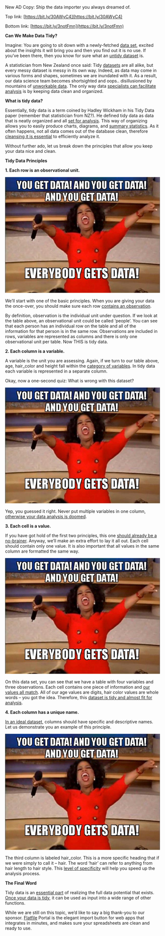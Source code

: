 <!-- Copy and paste the converted output. -->

<!-----
NEW: Check the "Suppress top comment" option to remove this info from the output.

Conversion time: 0.636 seconds.


Using this Markdown file:

1. Paste this output into your source file.
2. See the notes and action items below regarding this conversion run.
3. Check the rendered output (headings, lists, code blocks, tables) for proper
   formatting and use a linkchecker before you publish this page.

Conversion notes:

* Docs to Markdown version 1.0β29
* Sun Oct 11 2020 00:16:26 GMT-0700 (PDT)
* Source doc: Can We Make Data Tidy
* Tables are currently converted to HTML tables.
----->


New AD Copy: Ship the data importer you always dreamed of.

Top link: [https://bit.ly/30AWyC4](https://bit.ly/30AWyC4)

Bottom link: [https://bit.ly/3notFmn](https://bit.ly/3notFmn)

**Can We Make Data Tidy?**

Imagine: You are going to sit down with a newly-fetched [data set](https://hackernoon.com/rare-datasets-for-computer-vision-every-machine-learning-expert-must-work-with-2ddaf52ad862), excited about the insights it will bring you and then you find out it is no use. If you’ve been there, then you know for sure what an [untidy dataset](https://hackernoon.com/tagged/dataset) is.

A statistician from New Zealand once said: Tidy [datasets](https://hackernoon.com/tagged/datasets) are all alike, but every messy dataset is messy in its own way. Indeed, as data may come in various forms and shapes, sometimes we are inundated with it. As a result, our data science team becomes shortsighted and oops.. disillusioned by mountains of [unworkable data](https://hackernoon.com/why-i-decided-to-bring-a-new-cloud-data-warehouse-to-market-dt1d3wqa). The only way data [specialists can facilitate analysis](https://hackernoon.com/tensorflow-vs-keras-comparison-by-building-a-model-for-image-classification-f007f336c519) is by keeping data clean and organized.

**What is tidy data?**

Essentially, tidy data is a term coined by Hadley Wickham in his Tidy Data paper (remember that statistician from NZ?). He defined tidy data as data that is neatly organized and all [set for analysis](https://hackernoon.com/introducing-theholopix50k-dataset-for-image-super-resolution-l95k3unm). This way of organizing allows you to easily produce charts, diagrams, and [summary statistics](https://hackernoon.com/how-this-open-litter-database-will-save-the-planet-iy2e3u3p). As it often happens, not all data comes out of the database clean, therefore [cleansing it is essential](https://hackernoon.com/five-undervalued-data-points-for-emerging-businesses-5c2w3eun) to efficiently analyze it.

Without further ado, let us break down the principles that allow you keep your data nice and clean.

**Tidy Data Principles**

**1. Each row is an observational unit.**

![alt_text](https://github.com/atherdon/newsletters/blob/master/archive/img/memes/october/4/7.jpg "image_tooltip")




We’ll start with one of the basic principles. When you are giving your data the once-over, you should make sure each row [contains an observation](https://hackernoon.com/the-art-of-data-storytelling-how-to-make-your-data-impactful-wa2b3ywd).

By definition, observation is the individual unit under question. If we look at the table above, an observational unit could be called ‘people’. You can see that each person has an individual row on the table and all of the information for that person is in the same row.  Observations are included in rows, variables are represented as columns and there is only one observational unit per table. Now THIS is tidy data.

**2.  Each column is a variable.**

A variable is the unit you are assessing. Again, if we turn to our table above, age, hair_color and height fall within the [category of variables](https://hackernoon.com/top-10-best-web-scraper-and-data-scraping-tools-yn453ymy). In tidy data each variable is represented in a separate column.

Okay, now a one-second quiz: What is wrong with this dataset?


![alt_text](https://github.com/atherdon/newsletters/blob/master/archive/img/memes/october/4/7.jpg "image_tooltip")





Yep, you guessed it right. Never put multiple variables in one column, [otherwise your data analysis is doomed](https://hackernoon.com/getting-started-with-data-visualization-building-a-javascript-scatter-plot-module-0s653yzm).

**3. Each cell is a value.**

If you have got hold of the first two principles, this one [should already be a no-brainer](https://hackernoon.com/creating-a-dataset-sucks-heres-what-ive-learned-to-make-it-a-little-bit-easier-5av3ed1). Anyway, we’ll make an extra effort to lay it all out. Each cell should contain only one value. It is also important that all values in the same column are formatted the same way.


![alt_text](https://github.com/atherdon/newsletters/blob/master/archive/img/memes/october/4/7.jpg "image_tooltip")





On this data set, you can see that we have a table with four variables and three observations. Each cell contains one piece of information and [our values all match](https://hackernoon.com/image-segmentation-architectures-losses-datasets-and-frameworks-sh7e32f4). All of our age values are digits, hair color values are whole words – you got the idea. Therefore, this [dataset is tidy and almost fit for analysis](https://hackernoon.com/document-classification-process-7-pragmatic-approaches-for-small-datasets-c35k3y48).

**4. Each column has a unique name.**

[In an ideal dataset](https://hackernoon.com/google-search-console-now-reports-on-more-types-of-structured-data-w8203eii), columns should have specific and descriptive names. Let us demonstrate you an example of this principle.


![alt_text](https://github.com/atherdon/newsletters/blob/master/archive/img/memes/october/4/7.jpg "image_tooltip")




The third column is labeled hair_color. This is a more specific heading that if we were simply to call it – hair. The word ‘hair’ can refer to anything from hair length to hair style. This [level of specificity](https://hackernoon.com/how-to-monitor-a-forum-for-keywords-using-python-and-aws-lambda-0s3k3y44) will help you speed up the analysis process.

**The Final Word**

Tidy data is an [essential part](https://hackernoon.com/can-data-automation-transform-the-workplace-v6ae3zvr) of realizing the full data potential that exists. [Once your data is tidy](https://hackernoon.com/improve-your-ai-training-data-using-self-agreement-protocols-4x93to8), it can be used as input into a wide range of other functions.

While we are still on this topic, we’d like to say a big thank-you to our sponsor. [Flatfile](https://bit.ly/3kPloFW) Portal is the elegant import button for web apps that integrates in minutes, and makes sure your spreadsheets are clean and ready to use.
